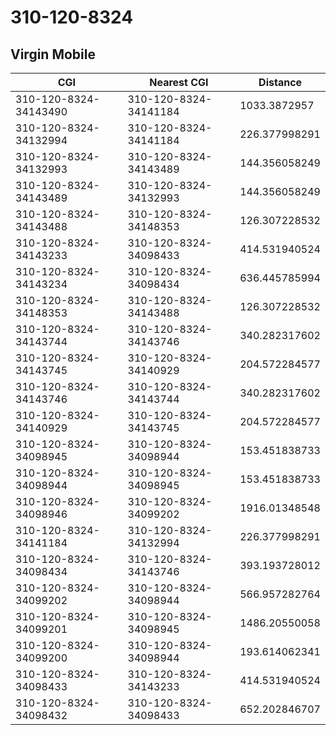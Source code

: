 # 310-120-8324
## Virgin Mobile


| CGI | Nearest CGI | Distance |
|-----|-------------|----------|
| 310-120-8324-34143490 | 310-120-8324-34141184 | 1033.3872957 |
| 310-120-8324-34132994 | 310-120-8324-34141184 | 226.377998291 |
| 310-120-8324-34132993 | 310-120-8324-34143489 | 144.356058249 |
| 310-120-8324-34143489 | 310-120-8324-34132993 | 144.356058249 |
| 310-120-8324-34143488 | 310-120-8324-34148353 | 126.307228532 |
| 310-120-8324-34143233 | 310-120-8324-34098433 | 414.531940524 |
| 310-120-8324-34143234 | 310-120-8324-34098434 | 636.445785994 |
| 310-120-8324-34148353 | 310-120-8324-34143488 | 126.307228532 |
| 310-120-8324-34143744 | 310-120-8324-34143746 | 340.282317602 |
| 310-120-8324-34143745 | 310-120-8324-34140929 | 204.572284577 |
| 310-120-8324-34143746 | 310-120-8324-34143744 | 340.282317602 |
| 310-120-8324-34140929 | 310-120-8324-34143745 | 204.572284577 |
| 310-120-8324-34098945 | 310-120-8324-34098944 | 153.451838733 |
| 310-120-8324-34098944 | 310-120-8324-34098945 | 153.451838733 |
| 310-120-8324-34098946 | 310-120-8324-34099202 | 1916.01348548 |
| 310-120-8324-34141184 | 310-120-8324-34132994 | 226.377998291 |
| 310-120-8324-34098434 | 310-120-8324-34143746 | 393.193728012 |
| 310-120-8324-34099202 | 310-120-8324-34098944 | 566.957282764 |
| 310-120-8324-34099201 | 310-120-8324-34098945 | 1486.20550058 |
| 310-120-8324-34099200 | 310-120-8324-34098944 | 193.614062341 |
| 310-120-8324-34098433 | 310-120-8324-34143233 | 414.531940524 |
| 310-120-8324-34098432 | 310-120-8324-34098433 | 652.202846707 |
